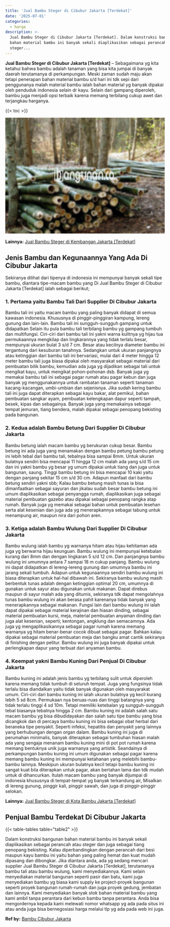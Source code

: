 ```yaml
---
title: 'Jual Bambu Steger di Cibubur Jakarta [Terdekat]'
date: '2025-07-01'
categories:
  - harga
description: >-
  Jual Bambu Steger di Cibubur Jakarta [Terdekat]. Dalam konstruksi bangunan
  bahan material bambu ini banyak sekali diaplikasikan sebagai perancah atau
  steger...
---
```


**Jual Bambu Steger di Cibubur Jakarta \[Terdekat\]** – Sebagaimana yg kita ketahui bahwa bambu adalah tanaman yang bisa kita jumpai di banyak daerah terutamanya di perkampungan. Meski zaman sudah maju akan tetapi penerapan bahan material bambu s/d hari ini tdk sepi dari penggunanya malah material bambu ialah bahan material yg banyak dipakai oleh penduduk indonesia selain dr kayu. Selain dari gampang diperoleh, bambu juga menjadi opsi terbaik karena memang terbilang cukup awet dan terjangkau harganya.

{{< toc >}}

![Jual Bambu Steger di Cibubur Jakarta [Terdekat]](/images/jual-bambu-tali-32.png)

**Lainnya:** [Jual Bambu Steger di Kembangan Jakarta \[Terdekat\]](https://bambu.bangunan.co/jual-bambu-steger-di-kembangan-jakarta-terdekat/)

## Jenis Bambu dan Kegunaannya Yang Ada Di Cibubur Jakarta

Sekiranya dilihat dari tipenya di indonesia ini mempunyai banyak sekali tipe bambu, diantara tipe-macam bambu yang Di Jual Bambu Steger di Cibubur Jakarta \[Terdekat\] ialah sebagai berikut;

### 1\. Pertama yaitu Bambu Tali Dari Supplier Di Cibubur Jakarta

Bambu tali ini yaitu macam bambu yang paling banyak didapat di semua kawasan indonesia. Khususnya di pinggir-pinggiran kampung, lereng gunung dan lain-lain. Bambu tali ini sungguh-sungguh gampang untuk didapatkan Selain itu pula bambu tali terbilang bambu yg gampang tumbuh dan multifungsi. Ciri-ciri dari bambu tali ini yakni warna kulitnya yg hijau tua permukaannya mengkilap dan lingkarannya yang tidak terlalu besar, mempunyai ukuran bulat 3 s/d 7 cm. Besar atau kecilnya diameter bambu ini tergantung dari kesuburan tanahnya. Sedangkan untuk ukuran panjangnya atau ketinggian dari bambu tali ini bervariasi, mulai dari 4 meter hingga 12 meter bambu tali juga biasa dipakai oleh masyarakat sebagai material dari pembuatan bilik bambu, kemudian ada juga yg dijadikan sebagai tali untuk mengikat kayu, untuk mengikat pohon-pohonan dsb. Banyak juga yg memakai bambu tali ini sebagai pagar rumah atau pagar kebun dan juga banyak yg menggunakannya untuk rambatan tanaman seperti tanaman kacang-kacangan, umbi-umbian dan sejenisnya. Jika sudah kering bambu tali ini juga dapat diterapkan sebagai kayu bakar, alat pemikul, bahan pembuatan sangkar ayam, pembuatan kelengkapan dapur seperti tampah, besek, kipas dan sebagainya. Banyak juga yang memakainya sebagai tempat jemuran, tiang bendera, malah dipakai sebagai penopang bekisting pada bangunan.

### 2\. Kedua adalah Bambu Betung Dari Supplier Di Cibubur Jakarta

Bambu betung ialah macam bambu yg berukuran cukup besar. Bambu betung ini ada juga yang menamakan dengan bambu petung bambu petung ini lebih tebal dari bambu tali, tebalnya bisa sampai 8mm. Untuk ukuran bulatnya sendiri bisa mencapai 11 hingga 12 cm malah ada yang s/d 15 cm dan ini yakni bambu yg besar yg umum dipakai untuk tiang dan juga untuk bangunan, saung. Tinggi bambu betung ini bisa mencapai 10 kaki yaitu dengan panjang sekitar 15 cm s/d 30 cm. Adapun manfaat dari bambu betung sendiri yakni sbb; Kalau bambu betung masih tunas ia bisa dimanfaatkan sebagai sayuran dan jikalau sudah besar bambu betung ini umum diaplikasikan sebagai penyangga rumah, diaplikasikan juga sebagai material pembuatan gazebo atau dipakai sebagai penopang rangka atap rumah. Banyak juga yg memakai sebagai bahan untuk pembuatan lesehan serta alat kesenian dan juga ada yg menerapkannya sebagai tabung untuk menampung air, maupun nira dari pohon aren.

### 3\. Ketiga adalah Bambu Wulung Dari Supplier Di Cibubur Jakarta

Bambu wulung ialah bambu yg warnanya hitam atau hijau kehitaman ada juga yg berwarna hijau keunguan. Bambu wulung ini mempunyai ketebalan kurang dari 8mm dan dengan lingkaran 5 s/d 12 cm. Dan panjangnya bambu wulung ini umumnya antara 7 sampai 18 m cukup panjang. Bambu wulung ini dapat didapatkan di lereng-lereng gunung dan umumnya bambu ini jarang sekali tumbuh. Adapun untuk kegunaannya sendiri bambu wulung ini biasa diterapkan untuk hal-hal dibawah ini. Sekiranya bambu wulung masih berbentuk tunas adalah dengan ketinggian optimal 20 cm, umumnya di gunakan untuk sayur atau digunakan untuk makanan. Dapat direbus maupun di sayur malah ada yang ditumis, sekiranya tdk dapat mengolahnya tunas bambu wulung ini akan berasa pahit karenanya tidak banyak yang menerapkannya sebagai makanan. Fungsi lain dari bambu wulung ini ialah dapat dipakai sebagai material kerajinan dan hiasan dinding, sebagai material pembuatan kursi, meja, material pembuatan anyaman dinding dan juga alat kesenian, seperti; kentongan, angklung dan semacamnya. Ada juga yg mengaplikasikannya sebagai pagar rumah karena memang warnanya yg hitam benar-benar cocok dibuat sebagai pagar. Bahkan kalau dipakai sebagai material pembuatan meja dan bangku amat cantik sekiranya di finishing dengan pelitur. Bambu wulung ini juga banyak dipakai untuk perlengkapan dapur yang terbuat dari anyaman bambu.

### 4\. Keempat yakni Bambu Kuning Dari Penjual Di Cibubur Jakarta

Bambu kuning ini adalah jenis bambu yg terbilang sulit untuk diperoleh karena memang tidak tumbuh di seluruh tempat. Juga yang fungsinya tidak terlalu bisa diandalkan yaitu tidak banyak digunakan oleh masyarakat umum. Ciri-ciri dari bambu kuning ini ialah ukuran bulatnya yg kecil kurang lebih 5 sd 8cm. Permukaan nya beruas-ruas dan tinggi batangnya yang tidak terlalu tinggi 4 sd 10m. Tetapi memiliki ketebalan yg sungguh-sungguh tebal biasanya tebalnya hingga 2 cm. Bambu kuning ini adalah salah satu macam bambu yg bisa dibudidayakan dan salah satu tipe bambu yang bisa dicangkok dan di percaya bambu kuning ini bisa sebagai obat herbal dari beraneka tipe penyakit. Seperti infeksi, hepatitis dan penyakit yang lainnya yang berhubungan dengan organ dalam. Bambu kuning ini juga di perumahan minimalis, banyak diterapkan sebagai tumbuhan hiasan malah ada yang sengaja menanam bambu kuning mini di pot pot rumah karena memang bentuknya unik juga warnanya yang artistik. Seandainya di perkampungan bambu kuning ini umum digunakan sebagai pagar karena memang bambu kuning ini mempunyai ketahanan yang melebihi bambu-bambu lainnya. Meskipun ukuran bulatnya kecil tetapi bambu kuning ini sangat kuat bila diterapkan untuk pagar, akan bertahan lama dan tdk mudah untuk di dihancurkan. Itulah macam bambu yang banyak dijumpai di indonesia khususnya di tempat-tempat yg banyak terkandung air, Misalkan di lereng gunung, pinggir kali, pinggir sawah, dan juga di pinggir-pinggir selokan.

**Lainnya:** [Jual Bambu Steger di Kota Bambu Jakarta \[Terdekat\]](https://bambu.bangunan.co/jual-bambu-steger-di-kota-bambu-jakarta-terdekat/)

## Penjual Bambu Terdekat Di Cibubur Jakarta

{{< table-tables table="table2" >}}

Dalam konstruksi bangunan bahan material bambu ini banyak sekali diaplikasikan sebagai perancah atau steger dan juga sebagai tiang penopang bekisting. Kalau diperbandingkan dengan perancah dari besi maupun kayu bambu ini yaitu bahan yang paling hemat dan kuat mudah dipasang dan dibongkar. Jika diantara anda, ada yg sedang mencari supplier Jual Bambu Steger di Cibubur Jakarta \[Terdekat\], terutamanya bambu tali atau bambu wulung, kami menyediakannya. Kami selain menyediakan material bangunan seperti pasir dan batu, kami juga menyediakan bambu yg biasa kami supply ke project-proyek bangunan seperti proyek bangunan rumah-rumah dan juga proyek gedung, jembatan dan lainnya. Kami menyediakan banyak stok bahan material bambu yang kami ambil tanpa perantara dari kebun bambu tanpa perantara. Anda bisa mengordernya kepada kami melewati nomor whatsapp yg ada pada situs ini atau anda juga bisa bernegosiasi harga melalui tlp yg ada pada web ini juga.

**Ref by:** [Bambu Cibubur Jakarta](https://id.wikipedia.org/wiki/Bambu)
